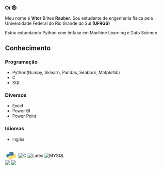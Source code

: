 ### Oi 😄
Meu nome é **Vítor** Brites **Rauber**.
Sou estudante de engenharia física pela Universidade Federal do Rio Grande do Sul **(UFRGS)** <br>

Estou estundando Python com ênfase em Machine Learning e Data Science
## Conhecimento
### Programação
-  Python(Numpy, Sklearn, Pandas, Seaborn,
Matplotlib)
- C
- SQL

### Diversos
  - Excel
  - Power BI
  - Power Point
### Idiomas
  - Inglês

<!--
**Vitorrauber/vitorrauber** is a ✨ _special_ ✨ repository because its `README.md` (this file) appears on your GitHub profile.

Here are some ideas to get you started:

- 🔭 I’m currently working on ...
- 🌱 I’m currently learning ...
- 👯 I’m looking to collaborate on ...
- 🤔 I’m looking for help with ...
- 💬 Ask me about ...
- 📫 How to reach me: ...
- 😄 Pronouns: ...
- ⚡ Fun fact: ...


<div> 

  
</div>
-->

<div style="display: inline_block"><br>

  <img align="center" alt="Python" height="30" width="40" src="https://raw.githubusercontent.com/devicons/devicon/master/icons/python/python-original.svg">
  <img align="center" alt="C" height="30" width="40" src="https://cdn.jsdelivr.net/gh/devicons/devicon/icons/c/c-original.svg">
  <img align="center" alt="Latex" height="30" width="40" src="https://cdn.jsdelivr.net/gh/devicons/devicon/icons/latex/latex-original.svg">
  <img align="center" alt="MYSQL" height="30" width="40" src="https://cdn.jsdelivr.net/gh/devicons/devicon/icons/mysql/mysql-original-wordmark.svg">

</div>


<div>
  <a href = "vitorbritesrauber@gmail.com"><img src="https://img.shields.io/badge/Gmail-D14836?style=for-the-badge&logo=gmail&logoColor=white" target="_blank"></a>
  <a href = "https://br.linkedin.com/in/vitor-rauber-3657b5215"><img src="https://img.shields.io/badge/LinkedIn-0077B5?style=for-the-badge&logo=linkedin&logoColor=white" target="_blank"></a>
</div>



  ##
